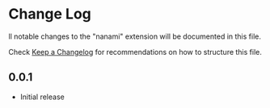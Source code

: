 # Change Log

ll notable changes to the "nanami" extension will be documented in this file.

Check [Keep a Changelog](http://keepachangelog.com/) for recommendations on how to structure this file.

## 0.0.1

- Initial release
